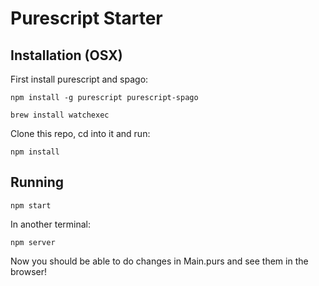 # Purescript Starter

## Installation (OSX)

First install purescript and spago:

```
npm install -g purescript purescript-spago
```
```
brew install watchexec
```

Clone this repo, cd into it and run:

```
npm install
```

## Running

```
npm start
```
In another terminal:
```
npm server
```

Now you should be able to do changes in Main.purs and see them in the browser!
